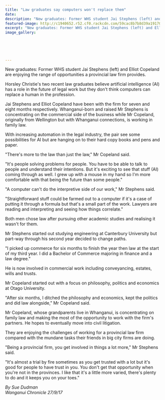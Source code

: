 ```yaml
---
title: "Law graduates say computers won't replace them"
date: 
description: "New graduates: Former WHS student Jai Stephens (left) and Elliot Copeland are enjoying the range of opportunities a provincial law firm provides."
featured-image: http://c1940652.r52.cf0.rackcdn.com/59cac8b7b8d39a19170003ba/Jai-Stephens-ex-now-with-Horsley.jpg
excerpt: "New graduates: Former WHS student Jai Stephens (left) and Elliot Copeland are enjoying the range of opportunities a provincial law firm provides."
image_gallery:
    
    
    
    
    
---
```


<p><span>New graduates: Former WHS student Jai Stephens (left) and Elliot Copeland are enjoying the range of opportunities a provincial law firm provides.</span></p>
<p class="element element-paragraph">Horsley Christie's two recent law graduates believe artificial intelligence (AI) has a role in the future of legal work but they don't think computers can replace a human in the profession.</p>
<p class="element element-paragraph">Jai Stephens and Elliot Copeland have been with the firm for seven and eight months respectively. Whanganui-born and raised Mr Stephens is concentrating on the commercial side of the business while Mr Copeland, originally from Wellington but with Whanganui connections, is working in family law.</p>
<p class="element element-paragraph">With increasing automation in the legal industry, the pair see some possibilities for AI but are hanging on to their hard copy books and pens and paper.</p>
<p class="element element-paragraph">"There's more to the law than just the law," Mr Copeland said.</p>
<p class="element element-paragraph">"It's people solving problems for people. You have to be able to talk to people and understand their intentions. But it's exciting to see that stuff (AI) coming through as well. I grew up with a mouse in my hand so I'm more comfortable with that being the future than some people."</p>
<p class="element element-paragraph">"A computer can't do the interpretive side of our work," Mr Stephens said.</p>
<p class="element element-paragraph">"Straightforward stuff could be farmed out to a computer if it's a case of putting it through a formula but that's a small part of the work. Lawyers are reading and interpreting and seeing how things correlate."</p>
<p class="element element-paragraph">Both men chose law after pursuing other academic studies and realising it wasn't for them.</p>
<p class="element element-paragraph">Mr Stephens started out studying engineering at Canterbury University but part-way through his second year decided to change paths.</p>
<p class="element element-paragraph">"I picked up commerce for six months to finish the year then law at the start of my third year. I did a Bachelor of Commerce majoring in finance and a law degree."</p>
<p class="element element-paragraph">He is now involved in commercial work including conveyancing, estates, wills and trusts.</p>
<p class="element element-paragraph">Mr Copeland started out with a focus on philosophy, politics and economics at Otago University.</p>
<p class="element element-paragraph">"After six months, I ditched the philosophy and economics, kept the politics and did law alongside," Mr Copeland said.</p>
<p class="element element-paragraph">Mr Copeland, whose grandparents live in Whanganui, is concentrating on family law and making the most of the opportunity to work with the firm's partners. He hopes to eventually move into civil litigation.</p>
<p class="element element-paragraph">They are enjoying the challenges of working for a provincial law firm compared with the mundane tasks their friends in big city firms are doing.</p>
<p class="element element-paragraph">"Being a provincial firm, you get involved in things a lot more," Mr Stephens said.</p>
<p class="element element-paragraph">"It's almost a trial by fire sometimes as you get trusted with a lot but it's good for people to have trust in you. You don't get that opportunity when you're not in the provinces. I like that it's a little more varied, there's plenty to do and it keeps you on your toes."</p>
<p><em>By Sue Dudman<br />Wanganui Chronicle 27/9/17</em></p>


